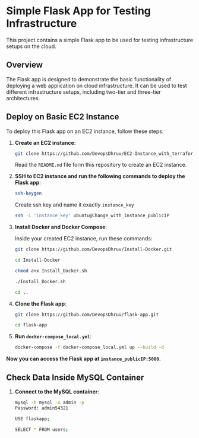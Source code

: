 # Simple Flask App for Testing Infrastructure

This project contains a simple Flask app to be used for testing infrastructure setups on the cloud.

## Overview

The Flask app is designed to demonstrate the basic functionality of deploying a web application on cloud infrastructure. It can be used to test different infrastructure setups, including two-tier and three-tier architectures.

## Deploy on Basic EC2 Instance

To deploy this Flask app on an EC2 instance, follow these steps:

1. **Create an EC2 instance**:
    ```bash
    git clone https://github.com/DevopsDhruv/EC2-Instance_with_terraform.git
    ```
    Read the `README.md` file form this repository to create an EC2 instance.

2. **SSH to EC2 instance and run the following commands to deploy the Flask app**:

    ```bash
    ssh-keygen
    ```

    Create ssh key and name it exactly `instance_key`
    ```bash
    ssh -i 'instance_key' ubuntu@Change_with_Instance_publicIP
    ```

3. **Install Docker and Docker Compose**:

    Inside your created EC2 instance, run these commands:

    ```bash
    git clone https://github.com/DevopsDhruv/Install-Docker.git

    cd Install-Docker

    chmod a+x Install_Docker.sh

    ./Install_Docker.sh

    cd ..
    ```

4. **Clone the Flask app**:

    ```bash
    git clone https://github.com/DevopsDhruv/flask-app.git

    cd flask-app
    ```

5. **Run `docker-compose_local.yml`**:

    ```bash
    docker-compose -f docker-compose_local.yml up --build -d
    ```

**Now you can access the Flask app at `instance_publicIP:5000`.**

## Check Data Inside MySQL Container

1. **Connect to the MySQL container**:

    ```bash
    mysql -h mysql -u admin -p
    Password: admin54321

    USE flaskapp;

    SELECT * FROM users;
    ```

## 
